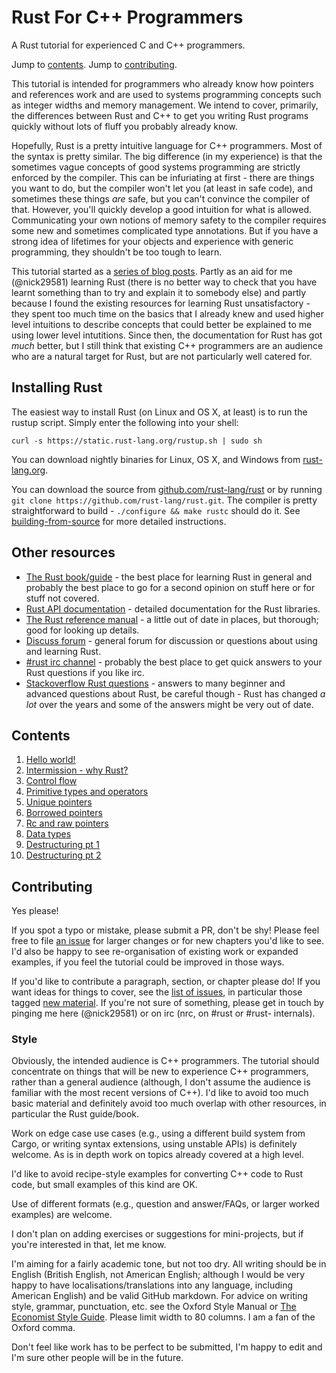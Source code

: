 # Rust For C++ Programmers

A Rust tutorial for experienced C and C++ programmers.

Jump to [contents](https://github.com/nick29581/r4cppp#contents).
Jump to [contributing](https://github.com/nick29581/r4cppp#contributing).

This tutorial is intended for programmers who already know how pointers and
references work and are used to systems programming concepts such as integer
widths and memory management. We intend to cover, primarily, the differences
between Rust and C++ to get you writing Rust programs quickly without lots of
fluff you probably already know.

Hopefully, Rust is a pretty intuitive language for C++ programmers. Most of the
syntax is pretty similar. The big difference (in my experience) is that the
sometimes vague concepts of good systems programming are strictly enforced by
the compiler. This can be infuriating at first - there are things you want to
do, but the compiler won't let you (at least in safe code), and sometimes these
things *are* safe, but you can't convince the compiler of that. However, you'll
quickly develop a good intuition for what is allowed. Communicating your own
notions of memory safety to the compiler requires some new and sometimes
complicated type annotations. But if you have a strong idea of lifetimes for
your objects and experience with generic programming, they shouldn't be too
tough to learn.

This tutorial started as a [series of blog posts](http://featherweightmusings.blogspot.co.nz/search/label/rust-for-c).
Partly as an aid for me (@nick29581) learning Rust (there is no better way to
check that you have learnt something than to try and explain it to somebody
else) and partly because I found the existing resources for learning Rust
unsatisfactory - they spent too much time on the basics that I already knew and
used higher level intuitions to describe concepts that could better be explained
to me using lower level intutitions. Since then, the documentation for Rust has
got *much* better, but I still think that existing C++ programmers are an
audience who are a natural target for Rust, but are not particularly well
catered for.


## Installing Rust

The easiest way to install Rust (on Linux and OS X, at least) is to run the rustup
script. Simply enter the following into your shell:

```
curl -s https://static.rust-lang.org/rustup.sh | sudo sh
```

You can download nightly binaries for Linux, OS X, and Windows from
[rust-lang.org](http://www.rust-lang.org/install.html).

You can download the source from [github.com/rust-lang/rust](https://github.com/rust-lang/rust)
or by running `git clone https://github.com/rust-lang/rust.git`. The compiler is
pretty straightforward to build - `./configure && make rustc` should do it. See
[building-from-source](https://github.com/rust-lang/rust#building-from-source)
for more detailed instructions.


## Other resources

* [The Rust book/guide](http://doc.rust-lang.org/book/) - the best place for
  learning Rust in general and probably the best place to go for a second opinion
  on stuff here or for stuff not covered.
* [Rust API documentation](http://doc.rust-lang.org/std/index.html) - detailed
  documentation for the Rust libraries.
* [The Rust reference manual](http://doc.rust-lang.org/reference.html) - a little
  out of date in places, but thorough; good for looking up details.
* [Discuss forum](http://users.rust-lang.org/) - general forum for discussion or
  questions about using and learning Rust.
* [#rust irc channel](https://chat.mibbit.com/?server=irc.mozilla.org&channel=%23rust) - probably
  the best place to get quick answers to your Rust questions if you like irc.
* [Stackoverflow Rust questions](https://stackoverflow.com/questions/tagged/rust) - answers
  to many beginner and advanced questions about Rust, be careful though - Rust
  has changed *a lot* over the years and some of the answers might be very out of date.


## Contents

1. [Hello world!](TODO)
1. [Intermission - why Rust?](TODO)
1. [Control flow](TODO)
1. [Primitive types and operators](TODO)
1. [Unique pointers](TODO)
1. [Borrowed pointers](TODO)
1. [Rc and raw pointers](TODO)
1. [Data types](TODO)
1. [Destructuring pt 1](TODO)
1. [Destructuring pt 2](TODO)


## Contributing

Yes please!

If you spot a typo or mistake, please submit a PR, don't be shy! Please feel
free to file [an issue](https://github.com/nick29581/r4cppp/issues/new) for
larger changes or for new chapters you'd like to see. I'd also be happy to see
re-organisation of existing work or expanded examples, if you feel the tutorial
could be improved in those ways.

If you'd like to contribute a paragraph, section, or chapter please do! If you
want ideas for things to cover, see the [list of issues](https://github.com/nick29581/r4cppp/issues),
in particular those tagged [new material](https://github.com/nick29581/r4cppp/labels/new%20material).
If you're not sure of something, please get in touch by pinging me here
(@nick29581) or on irc (nrc, on #rust or #rust- internals).


### Style

Obviously, the intended audience is C++ programmers. The tutorial should
concentrate on things that will be new to experience C++ programmers, rather
than a general audience (although, I don't assume the audience is familiar with
the most recent versions of C++). I'd like to avoid too much basic material and
definitely avoid too much overlap with other resources, in particular the Rust
guide/book.

Work on edge case use cases (e.g., using a different build system from Cargo, or
writing syntax extensions, using unstable APIs) is definitely welcome. As is in
depth work on topics already covered at a high level.

I'd like to avoid recipe-style examples for converting C++ code to Rust code,
but small examples of this kind are OK.

Use of different formats (e.g., question and answer/FAQs, or larger worked
examples) are welcome.

I don't plan on adding exercises or suggestions for mini-projects, but if you're
interested in that, let me know.

I'm aiming for a fairly academic tone, but not too dry. All writing should be in
English (British English, not American English; although I would be very happy
to have localisations/translations into any language, including American
English) and be valid GitHub markdown. For advice on writing style, grammar,
punctuation, etc. see the Oxford Style Manual
or [The Economist Style Guide](http://www.economist.com/styleguide/introduction).
Please limit width to 80 columns. I am a fan of the Oxford comma.

Don't feel like work has to be perfect to be submitted, I'm happy to edit and
I'm sure other people will be in the future.
